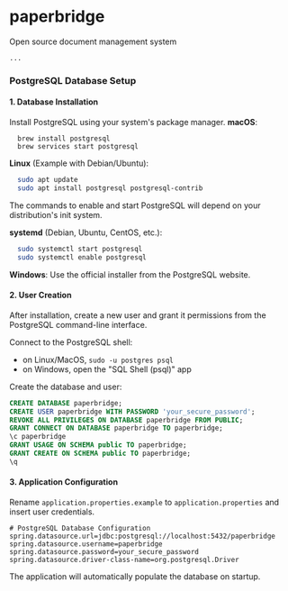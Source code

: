 # paperbridge
 Open source document management system

`...`

### PostgreSQL Database Setup
#### 1\. Database Installation
Install PostgreSQL using your system's package manager.
**macOS**:
```shell
  brew install postgresql
  brew services start postgresql
```

**Linux** (Example with Debian/Ubuntu): 

```bash
  sudo apt update
  sudo apt install postgresql postgresql-contrib
```

The commands to enable and start PostgreSQL will depend on your distribution's init system.

**systemd** (Debian, Ubuntu, CentOS, etc.):
```bash
  sudo systemctl start postgresql
  sudo systemctl enable postgresql
```

**Windows**: Use the official installer from the PostgreSQL website.

#### 2\. User Creation

After installation, create a new user and grant it permissions from the PostgreSQL command-line interface. 

Connect to the PostgreSQL shell:
* on Linux/MacOS, `sudo -u postgres psql`
* on Windows, open the "SQL Shell (psql)" app

Create the database and user:
```sql
CREATE DATABASE paperbridge;
CREATE USER paperbridge WITH PASSWORD 'your_secure_password';
REVOKE ALL PRIVILEGES ON DATABASE paperbridge FROM PUBLIC;
GRANT CONNECT ON DATABASE paperbridge TO paperbridge;
\c paperbridge
GRANT USAGE ON SCHEMA public TO paperbridge;
GRANT CREATE ON SCHEMA public TO paperbridge;
\q
```

#### 3\. Application Configuration
Rename `application.properties.example` to `application.properties` and insert user credentials.
```properties
# PostgreSQL Database Configuration
spring.datasource.url=jdbc:postgresql://localhost:5432/paperbridge
spring.datasource.username=paperbridge
spring.datasource.password=your_secure_password
spring.datasource.driver-class-name=org.postgresql.Driver
```
The application will automatically populate the database on startup.